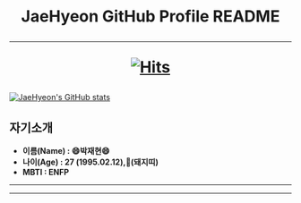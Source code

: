 <h1 align ="center">JaeHyeon GitHub Profile README

---
[![Hits](https://hits.seeyoufarm.com/api/count/incr/badge.svg?url=https%3A%2F%2Fgithub.com%2FJaeHyeon774&count_bg=%23543DC8&title_bg=%23D392DF&icon=&icon_color=%23E7E7E7&title=hits&edge_flat=false)](https://hits.seeyoufarm.com)</h1>

[![JaeHyeon's GitHub stats](https://github-readme-stats.vercel.app/api?username=JaeHyeon774)](https://github.com/anuraghazra/github-readme-stats)


## 자기소개 

* **이름(Name)		: :smile:박재현:smile:**
* **나이(Age) 			: 27 (1995.02.12),🐷(돼지띠)**
* **MBTI					  : ENFP**

---



---

